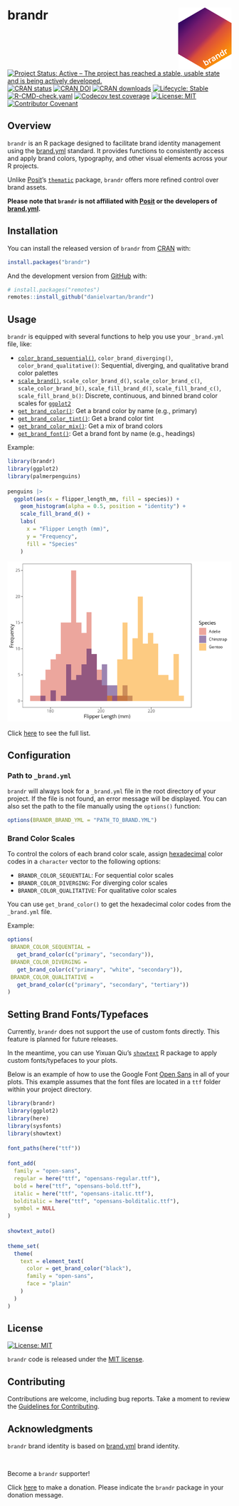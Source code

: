 # brandr <a href = "https://danielvartan.github.io/brandr/"><img src = "man/figures/logo.png" align="right" width="120" /></a>

<!-- quarto render -->

<!-- badges: start -->
[![Project Status: Active – The project has reached a stable, usable
state and is being actively
developed.](https://www.repostatus.org/badges/latest/active.svg)](https://www.repostatus.org/#active)
[![CRAN
status](https://www.r-pkg.org/badges/version/brandr)](https://CRAN.R-project.org/package=brandr)
[![CRAN
DOI](http://img.shields.io/badge/DOI-10.32614/CRAN.package.brandr-1284C5.svg)](https://doi.org/10.32614/CRAN.package.brandr)
[![CRAN
downloads](https://cranlogs.r-pkg.org/badges/grand-total/brandr)](https://danielvartan.shinyapps.io/cran-logs/?package=brandr)
[![Lifecycle:
Stable](https://img.shields.io/badge/lifecycle-stable-green.svg)](https://lifecycle.r-lib.org/articles/stages.html#stable)
[![R-CMD-check.yaml](https://github.com/danielvartan/brandr/actions/workflows/check-standard.yaml/badge.svg)](https://github.com/danielvartan/brandr/actions/workflows/check-standard.yaml)
[![Codecov test
coverage](https://codecov.io/gh/danielvartan/brandr/branch/main/graph/badge.svg)](https://app.codecov.io/gh/danielvartan/brandr?branch=main)
[![License:
MIT](https://img.shields.io/badge/license-MIT-green)](https://opensource.org/license/mit)
[![Contributor
Covenant](https://img.shields.io/badge/Contributor%20Covenant-2.1-4baaaa.svg)](https://www.contributor-covenant.org/version/2/1/code_of_conduct/)
<!-- badges: end -->

## Overview

`brandr` is an R package designed to facilitate brand identity
management using the [brand.yml](https://posit-dev.github.io/brand-yml/)
standard. It provides functions to consistently access and apply brand
colors, typography, and other visual elements across your R projects.

Unlike [Posit](https://posit.co/)’s
[`thematic`](https://rstudio.github.io/thematic/) package, `brandr`
offers more refined control over brand assets.

**Please note that `brandr` is not affiliated with
[Posit](https://posit.co/) or the developers of
[brand.yml](https://posit-dev.github.io/brand-yml/).**

## Installation

You can install the released version of `brandr` from
[CRAN](https://CRAN.R-project.org/package=brandr) with:

``` r
install.packages("brandr")
```

And the development version from [GitHub](https://github.com/) with:

``` r
# install.packages("remotes")
remotes::install_github("danielvartan/brandr")
```

## Usage

`brandr` is equipped with several functions to help you use your
`_brand.yml` file, like:

- [`color_brand_sequential()`](https://danielvartan.github.io/brandr/reference/color_brand_sequential.html),
  `color_brand_diverging()`, `color_brand_qualitative()`: Sequential,
  diverging, and qualitative brand color palettes
- [`scale_brand()`](https://danielvartan.github.io/brandr/reference/scale_brand.html),
  `scale_color_brand_d()`, `scale_color_brand_c()`,
  `scale_color_brand_b()`, `scale_fill_brand_d()`,
  `scale_fill_brand_c()`, `scale_fill_brand_b()`: Discrete, continuous,
  and binned brand color scales for
  [`ggplot2`](https://ggplot2.tidyverse.org/)
- [`get_brand_color()`](https://danielvartan.github.io/brandr/reference/get_brand_color.html):
  Get a brand color by name (e.g., primary)
- [`get_brand_color_tint()`](https://danielvartan.github.io/brandr/reference/get_brand_color_tint.html):
  Get a brand color tint
- [`get_brand_color_mix()`](https://danielvartan.github.io/brandr/reference/get_brand_color_mix.html):
  Get a mix of brand colors
- [`get_brand_font()`](https://danielvartan.github.io/brandr/reference/get_brand_font.html):
  Get a brand font by name (e.g., headings)

Example:

``` r
library(brandr)
library(ggplot2)
library(palmerpenguins)

penguins |>
  ggplot(aes(x = flipper_length_mm, fill = species)) +
    geom_histogram(alpha = 0.5, position = "identity") +
    scale_fill_brand_d() +
    labs(
      x = "Flipper Length (mm)",
      y = "Frequency",
      fill = "Species"
    )
```

![](man/figures/readme-figure-1.png)

Click [here](https://danielvartan.github.io/brandr/) to see the full
list.

## Configuration

### Path to `_brand.yml`

`brandr` will always look for a `_brand.yml` file in the root directory
of your project. If the file is not found, an error message will be
displayed. You can also set the path to the file manually using the
`options()` function:

``` r
options(BRANDR_BRAND_YML = "PATH_TO_BRAND.YML")
```

### Brand Color Scales

To control the colors of each brand color scale, assign
[hexadecimal](https://en.wikipedia.org/wiki/Web_colors) color codes in a
`character` vector to the following options:

- `BRANDR_COLOR_SEQUENTIAL`: For sequential color scales
- `BRANDR_COLOR_DIVERGING`: For diverging color scales
- `BRANDR_COLOR_QUALITATIVE`: For qualitative color scales

You can use `get_brand_color()` to get the hexadecimal color codes from
the `_brand.yml` file.

Example:

``` r
options(
 BRANDR_COLOR_SEQUENTIAL =
   get_brand_color(c("primary", "secondary")),
 BRANDR_COLOR_DIVERGING =
   get_brand_color(c("primary", "white", "secondary")),
 BRANDR_COLOR_QUALITATIVE =
   get_brand_color(c("primary", "secondary", "tertiary"))
)
```

## Setting Brand Fonts/Typefaces

Currently, `brandr` does not support the use of custom fonts directly.
This feature is planned for future releases.

In the meantime, you can use Yixuan Qiu’s
[`showtext`](https://doi.org/10.32614/CRAN.package.showtext) R package
to apply custom fonts/typefaces to your plots.

Below is an example of how to use the Google Font [Open
Sans](https://fonts.google.com/specimen/Open+Sans) in all of your plots.
This example assumes that the font files are located in a `ttf` folder
within your project directory.

``` r
library(brandr)
library(ggplot2)
library(here)
library(sysfonts)
library(showtext)

font_paths(here("ttf"))

font_add(
  family = "open-sans",
  regular = here("ttf", "opensans-regular.ttf"),
  bold = here("ttf", "opensans-bold.ttf"),
  italic = here("ttf", "opensans-italic.ttf"),
  bolditalic = here("ttf", "opensans-bolditalic.ttf"),
  symbol = NULL
)

showtext_auto()

theme_set(
  theme(
    text = element_text(
      color = get_brand_color("black"),
      family = "open-sans",
      face = "plain"
    )
  )
)
```

## License

[![License:
MIT](https://img.shields.io/badge/license-MIT-green)](https://opensource.org/license/mit)

`brandr` code is released under the [MIT
license](https://opensource.org/license/mit).

## Contributing

Contributions are welcome, including bug reports. Take a moment to
review the [Guidelines for
Contributing](https://danielvartan.github.io/brandr/CONTRIBUTING.html).

## Acknowledgments

`brandr` brand identity is based on
[brand.yml](https://posit-dev.github.io/brand-yml/) brand identity.

<br>

Become a `brandr` supporter!

Click [here](https://github.com/sponsors/danielvartan) to make a
donation. Please indicate the `brandr` package in your donation message.
